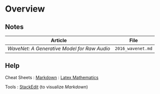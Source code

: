 
# Overview

## Notes

| Article | File |
| ------- | ---- |
| *WaveNet: A Generative Model for Raw Audio* | `2016_wavenet.md` |

## Help

Cheat Sheets
: [Markdown](https://guides.github.com/pdfs/markdown-cheatsheet-online.pdf "Markdown")
: [Latex Mathematics](http://csrgxtu.github.io/2015/03/20/Writing-Mathematic-Fomulars-in-Markdown/ "Latex")

Tools
: [StackEdit](https://stackedit.io/app "StackEdit") (to visualize *Markdown*)
